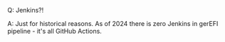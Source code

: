 Q: Jenkins?!

A: Just for historical reasons. As of 2024 there is zero Jenkins in gerEFI pipeline - it's all GitHub Actions.
